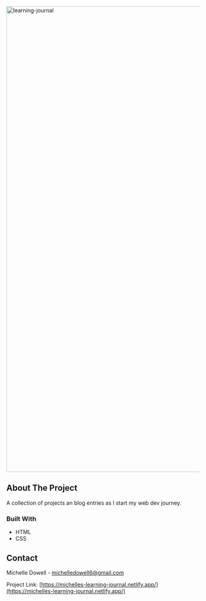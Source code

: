 <img width="1215" alt="learning-journal" src="https://github.com/user-attachments/assets/fca3d74b-8afb-45dc-a544-12d3d9708068">


<!-- ABOUT THE PROJECT -->
## About The Project

A collection of projects an blog entries as I start my web dev journey.

### Built With

* HTML
* CSS


<!-- CONTACT -->
## Contact

Michelle Dowell - michelledowell6@gmail.com

Project Link: [https://michelles-learning-journal.netlify.app/](https://michelles-learning-journal.netlify.app/)
